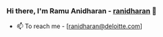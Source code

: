 ### Hi there, I'm Ramu Anidharan - [ranidharan] 👋

- 📫 To reach me - [ranidharan@deloitte.com]

[ranidharan]: https://github.com/ranidharan
